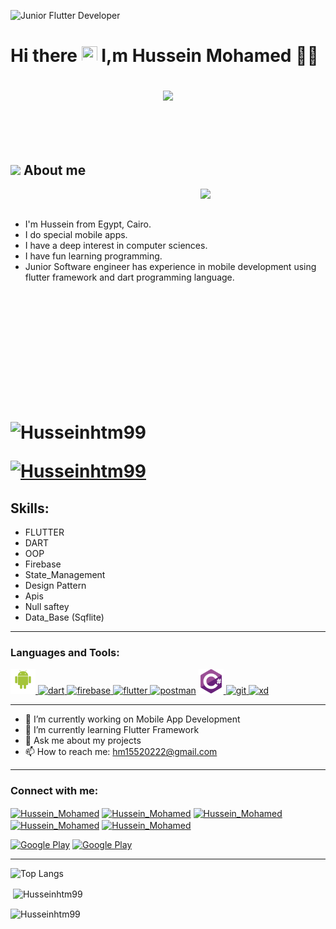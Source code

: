 ![Junior Flutter Developer](https://github.com/Husseinhtm99/Husseinhtm99/blob/main/Image1.png)

<h1 align="start"> Hi there <img src="https://media.giphy.com/media/hvRJCLFzcasrR4ia7z/giphy.gif" width="25px" height ="25px">  I,m Hussein Mohamed 👨‍💻
<br>  
<p align="center">
  <a href="https://github.com/DenverCoder1/readme-typing-svg"><img src="https://readme-typing-svg.herokuapp.com?color=F70000&height=60&lines=SoftWare+Engineering+Student+;Junior+Flutter+Developer&center=true&width=500&height=50"></a>
</p>
<br>
  
## <img src = "https://user-images.githubusercontent.com/63050133/156777293-72a6e681-2582-4a9d-ad92-09d1181d47c7.gif" width = 30>  About me

<img align="right" src="https://user-images.githubusercontent.com/63050133/156676671-d5b2e362-97d4-4404-9447-dd71ddfea82f.gif" width = 200px/>

<br><br>
- I'm Hussein from Egypt, Cairo.<br>
- I do special mobile apps.<br>
- I have a deep interest in computer sciences.<br>
- I have fun learning programming.<br> 
- Junior Software engineer has experience in mobile development using flutter framework and dart programming language.<br> 
<br><br>
 
<br><br> 
<br><br>
<br><br>
<br><br>  
<h1 align="start">   
<!-- 👋💙 🤝 -->
<!-- <p align="center"> <img src="https://komarev.com/ghpvc/?username=Husseinhtm99&label=Visitors&color=blue&style=plastic" alt="gauravsingh9356" /> </p> -->

<p align="left"> <img src="https://komarev.com/ghpvc/?username=Husseinhtm99&label=Profile%20views&color=0e75b6&style=flat" alt="Husseinhtm99" /> </p>

<p align="left"> <a href="https://github.com/ryo-ma/github-profile-trophy"><img src="https://github-profile-trophy.vercel.app/?username=Husseinhtm99" alt="Husseinhtm99" /></a> </p>



<!-- 👋💙 🤝 -->
<!-- <p align="center"> <img src="https://komarev.com/ghpvc/?username=Husseinhtm99&label=Visitors&color=blue&style=plastic" alt="gauravsingh9356" /> </p> -->


## Skills:  
* FLUTTER
* DART
* OOP
* Firebase
* State_Management
* Design Pattern
* Apis
* Null saftey
* Data_Base (Sqflite)
<hr>


<!-- 👋💙 🤝 -->
<!-- <p align="center"> <img src="https://komarev.com/ghpvc/?username=Husseinhtm99&label=Visitors&color=blue&style=plastic" alt="gauravsingh9356" /> </p> -->


<h3 align="left">Languages and Tools:</h3>
<p align="left"> <a href="https://developer.android.com" target="_blank" rel="noreferrer"> <img src="https://raw.githubusercontent.com/devicons/devicon/master/icons/android/android-original-wordmark.svg" alt="android" width="40" height="40"/>
 </a> <a href="https://dart.dev" target="_blank" rel="noreferrer"> <img src="https://www.vectorlogo.zone/logos/dartlang/dartlang-icon.svg" alt="dart" width="40" height="40"/> </a> <a href="https://firebase.google.com/" target="_blank" rel="noreferrer"> <img src="https://www.vectorlogo.zone/logos/firebase/firebase-icon.svg" alt="firebase" width="40" height="40"/> </a> <a href="https://flutter.dev" target="_blank" rel="noreferrer"> <img src="https://www.vectorlogo.zone/logos/flutterio/flutterio-icon.svg" alt="flutter" width="40" height="40"/>  </a> <a href="https://postman.com" target="_blank" rel="noreferrer"> <img src="https://www.vectorlogo.zone/logos/getpostman/getpostman-icon.svg" alt="postman" width="40" height="40"/></a>
</a> <a href="https://www.w3schools.com/cs/" target="_blank" rel="noreferrer"> <img src="https://raw.githubusercontent.com/devicons/devicon/master/icons/csharp/csharp-original.svg" alt="csharp" width="40" height="40"/> </a> <a href="https://git-scm.com/" target="_blank" rel="noreferrer"> <img src="https://www.vectorlogo.zone/logos/git-scm/git-scm-icon.svg" alt="git" width="40" height="40"/> <a href="https://www.adobe.com/products/xd.html" target="_blank" rel="noreferrer"> <img src="https://cdn.worldvectorlogo.com/logos/adobe-xd.svg" alt="xd" width="40" height="40"/> </a> </p>
<hr>


<!-- 👋💙 🤝 -->
<!-- <p align="center"> <img src="https://komarev.com/ghpvc/?username=Husseinhtm99&label=Visitors&color=blue&style=plastic" alt="gauravsingh9356" /> </p> -->

 
- 🔭 I’m currently working on Mobile App Development 
- 🌱 I’m currently learning Flutter Framework 
- 💬 Ask me about my projects 
- 📫 How to reach me:  hm15520222@gmail.com 
<hr>


<!-- 👋💙 🤝 -->
<!-- <p align="center"> <img src="https://komarev.com/ghpvc/?username=Husseinhtm99&label=Visitors&color=blue&style=plastic" alt="gauravsingh9356" /> </p> -->

<h3 align="left">Connect with me:</h3>
<p align="left">
 <a href="https://web.whatsapp.com/" target="blank"><img align="center" src="https://raw.githubusercontent.com/rahuldkjain/github-profile-readme-generator/master/src/images/icons/Social/whatsapp.svg" alt="Hussein_Mohamed" height="30" width="40" /></a>
<a href="https://www.linkedin.com/in/hussein99" target="blank"><img align="center" src="https://raw.githubusercontent.com/rahuldkjain/github-profile-readme-generator/master/src/images/icons/Social/linked-in-alt.svg" alt="Hussein_Mohamed" height="30" width="40" /></a>
<a href="https://www.facebook.com/Hussein.M.A.99" target="blank"><img align="center" src="https://raw.githubusercontent.com/rahuldkjain/github-profile-readme-generator/master/src/images/icons/Social/facebook.svg" alt="Hussein_Mohamed" height="30" width="40" /></a>
<a href="https://www.instagram.com/husseinhtm" target="blank"><img align="center" src="https://raw.githubusercontent.com/rahuldkjain/github-profile-readme-generator/master/src/images/icons/Social/instagram.svg" alt="Hussein_Mohamed" height="30" width="40" /></a>
 <a href="https://twitter.com/Hussein93621667" target="blank"><img align="center" src="https://raw.githubusercontent.com/rahuldkjain/github-profile-readme-generator/master/src/images/icons/Social/twitter.svg" alt="Hussein_Mohamed" height="30" width="40" /></a>
</p>
<a href="https://web.telegram.org/z/" target="_blank"><img alt="Google Play" src="https://img.shields.io/badge/TELEGRAM-2CA5E0.svg?style=for-the-badge&logo=telegram&logoColor=white" /></a>
<a href="mailto:hm15520222@gmail.com" target="_blank"><img alt="Google Play" src="https://img.shields.io/badge/GMAIL-D14836.svg?style=for-the-badge&logo=gmail&logoColor=white" /></a>
</p>

<hr>


<!-- 👋💙 🤝 -->
<!-- <p align="center"> <img src="https://komarev.com/ghpvc/?username=Husseinhtm99&label=Visitors&color=blue&style=plastic" alt="gauravsingh9356" /> </p> -->







![Top Langs](https://github-readme-stats.vercel.app/api/top-langs/?username=Husseinhtm99&layout=compact&theme=noctis_minimus)
<p>&nbsp;<img align="center" src="https://github-readme-stats.vercel.app/api?username=Husseinhtm99&show_icons=true&locale=en&theme=noctis_minimus" alt="Husseinhtm99" /></p>
<p><img align="center" src="https://github-readme-streak-stats.herokuapp.com/?user=Husseinhtm99" alt="Husseinhtm99" /></p>


